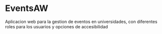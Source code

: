 # EventsAW
Aplicacion web para la gestion de eventos en universidades, con diferentes roles para los usuarios y opciones de accesibilidad
